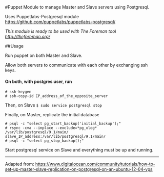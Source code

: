 #Puppet Module to manage Master and Slave servers using Postgresql.

Uses Puppetlabs-Postgresql module https://github.com/puppetlabs/puppetlabs-postgresql/

*This module is ready to be used with The Foreman tool http://theforeman.org/*

##Usage

Run puppet on both Master and Slave.

Allow both servers to communicate with each other by exchanging ssh keys. 

#### On both, with postgres user, run

```
# ssh-keygen
# ssh-copy-id IP_address_of_the_opposite_server
```

Then, on Slave
```$ sudo service postgresql stop```

Finally, on Master, replicate the initial database
```
# psql -c "select pg_start_backup('initial_backup');"
# rsync -cva --inplace --exclude=*pg_xlog* /var/lib/postgresql/9.1/main/ slave_IP_address:/var/lib/postgresql/9.1/main/
# psql -c "select pg_stop_backup();"
```

Start postgresql service on Slave and everything must be up and running. 

------
Adapted from: https://www.digitalocean.com/community/tutorials/how-to-set-up-master-slave-replication-on-postgresql-on-an-ubuntu-12-04-vps
